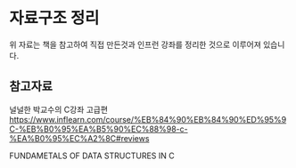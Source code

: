 
# 자료구조 정리

위 자료는 책을 참고하여 직접 만든것과 인프런 강좌를 정리한 것으로 이루어져 있습니다.

참고자료
---
널널한 박교수의 C강좌 고급편
https://www.inflearn.com/course/%EB%84%90%EB%84%90%ED%95%9C-%EB%B0%95%EA%B5%90%EC%88%98-c-%EA%B0%95%EC%A2%8C#reviews

FUNDAMETALS OF DATA STRUCTURES IN C
